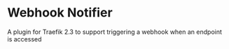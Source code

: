 # Webhook Notifier

A plugin for Traefik 2.3 to support triggering a webhook when an endpoint is accessed